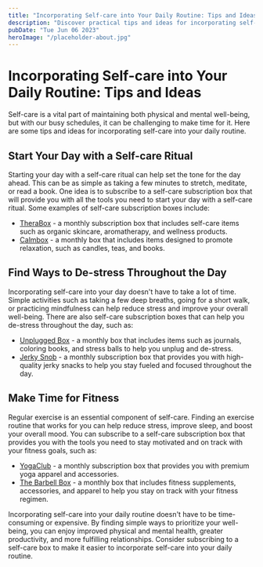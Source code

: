 ```yaml
---
title: "Incorporating Self-care into Your Daily Routine: Tips and Ideas"
description: "Discover practical tips and ideas for incorporating self-care into your daily routine. Take care of your physical and mental well-being with self-care subscription boxes"
pubDate: "Tue Jun 06 2023"
heroImage: "/placeholder-about.jpg"
---
```


# Incorporating Self-care into Your Daily Routine: Tips and Ideas

Self-care is a vital part of maintaining both physical and mental well-being, but with our busy schedules, it can be challenging to make time for it. Here are some tips and ideas for incorporating self-care into your daily routine.

## Start Your Day with a Self-care Ritual

Starting your day with a self-care ritual can help set the tone for the day ahead. This can be as simple as taking a few minutes to stretch, meditate, or read a book. One idea is to subscribe to a self-care subscription box that will provide you with all the tools you need to start your day with a self-care ritual. Some examples of self-care subscription boxes include:

- [TheraBox](https://www.mytherabox.com/) - a monthly subscription box that includes self-care items such as organic skincare, aromatherapy, and wellness products.
- [Calmbox](https://www.calmbox.com/) - a monthly box that includes items designed to promote relaxation, such as candles, teas, and books.

## Find Ways to De-stress Throughout the Day

Incorporating self-care into your day doesn&#39;t have to take a lot of time. Simple activities such as taking a few deep breaths, going for a short walk, or practicing mindfulness can help reduce stress and improve your overall well-being. There are also self-care subscription boxes that can help you de-stress throughout the day, such as:

- [Unplugged Box](https://www.unpluggedbox.com/) - a monthly box that includes items such as journals, coloring books, and stress balls to help you unplug and de-stress.
- [Jerky Snob](https://jerkysnob.com/) - a monthly subscription box that provides you with high-quality jerky snacks to help you stay fueled and focused throughout the day.

## Make Time for Fitness

Regular exercise is an essential component of self-care. Finding an exercise routine that works for you can help reduce stress, improve sleep, and boost your overall mood. You can subscribe to a self-care subscription box that provides you with the tools you need to stay motivated and on track with your fitness goals, such as:

- [YogaClub](https://yogaclub.com/) - a monthly subscription box that provides you with premium yoga apparel and accessories.
- [The Barbell Box](https://www.thebarbellbox.com/) - a monthly box that includes fitness supplements, accessories, and apparel to help you stay on track with your fitness regimen.

Incorporating self-care into your daily routine doesn&#39;t have to be time-consuming or expensive. By finding simple ways to prioritize your well-being, you can enjoy improved physical and mental health, greater productivity, and more fulfilling relationships. Consider subscribing to a self-care box to make it easier to incorporate self-care into your daily routine.